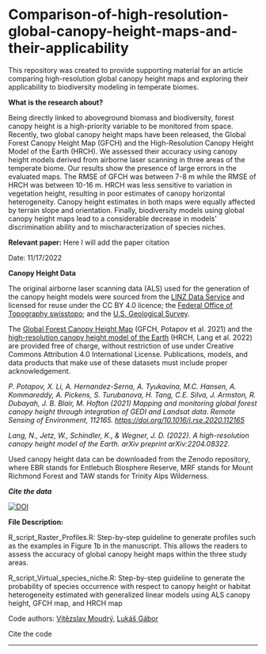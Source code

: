 # Comparison-of-high-resolution-global-canopy-height-maps-and-their-applicability

This repository was created to provide supporting material for an article comparing high-resolution global canopy height maps and exploring their applicability to biodiversity modeling in temperate biomes.

**What is the research about?**

Being directly linked to aboveground biomass and biodiversity, forest canopy height is a high-priority variable to be monitored from space. Recently, two global canopy height maps have been released, the Global Forest Canopy Height Map (GFCH) and the High-Resolution Canopy Height Model of the Earth (HRCH). We assessed their accuracy using canopy height models derived from airborne laser scanning in three areas of the temperate biome. Our results show the presence of large errors in the evaluated maps. The RMSE of GFCH was between 7-8 m while the RMSE of HRCH was between 10-16 m. HRCH was less sensitive to variation in vegetation height, resulting in poor estimates of canopy horizontal heterogeneity. Canopy height estimates in both maps were equally affected by terrain slope and orientation. Finally, biodiversity models using global canopy height maps lead to a considerable decrease in models’ discrimination ability and to mischaracterization of species niches.

**Relevant paper:**
Here I will add the paper citation
              
Date: 11/17/2022

**Canopy Height Data**

The original airborne laser scanning data (ALS) used for the generation of the canopy height models were sourced from the [LINZ Data Service](https://data.linz.govt.nz/) and licensed for reuse under the CC BY 4.0 licence; the [Federal Office of Topography swisstopo](https://www.swisstopo.admin.ch/en/geodata/height/surface3d.html); and the [U.S. Geological Survey](https://apps.nationalmap.gov/downloader/).

The [Global Forest Canopy Height Map](https://glad.umd.edu/dataset/gedi) (GFCH, Potapov et al. 2021) and the [high-resolution canopy height model of the Earth](https://langnico.github.io/globalcanopyheight/) (HRCH, Lang et al. 2022) are provided free of charge, without restriction of use under Creative Commons Attribution 4.0 International License. Publications, models, and data products that make use of these datasets must include proper acknowledgement.

*P. Potapov, X. Li, A. Hernandez-Serna, A. Tyukavina, M.C. Hansen, A. Kommareddy, A. Pickens, S. Turubanova, H. Tang, C.E. Silva, J. Armston, R. Dubayah, J. B. Blair, M. Hofton (2021) Mapping and monitoring global forest canopy height through integration of GEDI and Landsat data. Remote Sensing of Environment, 112165. https://doi.org/10.1016/j.rse.2020.112165*

*Lang, N., Jetz, W., Schindler, K., & Wegner, J. D. (2022). A high-resolution canopy height model of the Earth. arXiv preprint arXiv:2204.08322.*

Used canopy height data can be downloaded from the Zenodo repository, where EBR stands for Entlebuch Biosphere Reserve, MRF stands for Mount Richmond Forest and TAW stands for Trinity Alps Wilderness.

***Cite the data***

[![DOI](https://zenodo.org/badge/DOI/10.5281/zenodo.7332572.svg)](https://doi.org/10.5281/zenodo.7332572)

**File Description:**

R_script_Raster_Profiles.R: Step-by-step guideline to generate profiles such as the examples in Figure 1b in the manuscript. This allows the readers to assess the accuracy of global canopy height maps within the three study areas.

R_script_Virtual_species_niche.R: Step-by-step guideline to generate the probability of species occurrence with respect to canopy height or habitat heterogeneity estimated with generalized linear models using ALS canopy height, GFCH map, and HRCH map

Code authors: [Vítězslav Moudrý](https://scholar.google.cz/citations?user=aSI2lNEAAAAJ&hl=cs), [Lukáš Gábor](https://scholar.google.cz/citations?user=pLQXY5wAAAAJ&hl=cs)

Cite the code

*** ***
